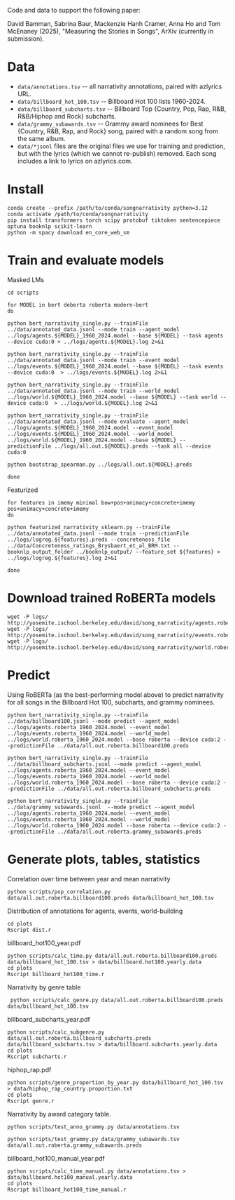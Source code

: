 Code and data to support the following paper:

David Bamman, Sabrina Baur, Mackenzie Hanh Cramer, Anna Ho and Tom
 McEnaney (2025), "Measuring the Stories in Songs", ArXiv (currently in submission).

# Data

* `data/annotations.tsv` -- all narrativity annotations, paired with azlyrics URL.
* `data/billboard_hot_100.tsv` -- Billboard Hot 100 lists 1960-2024.
* `data/billboard_subcharts.tsv` -- Billboard Top {Country, Pop, Rap, R&B, R&B/Hiphop and Rock} subcharts.
* `data/grammy_subawards.tsv` -- Grammy award nominees for Best {Country, R&B, Rap, and Rock} song, paired with a random song from the same album.
* `data/*jsonl` files are the original files we use for training and prediction, but with the lyrics (which we cannot re-publish) removed.  Each song includes a link to lyrics on azlyrics.com.


# Install 

```
conda create --prefix /path/to/conda/songnarrativity python=3.12
conda activate /path/to/conda/songnarrativity
pip install transformers torch scipy protobuf tiktoken sentencepiece optuna booknlp scikit-learn
python -m spacy download en_core_web_sm
```


# Train and evaluate models

Masked LMs

```
cd scripts

for MODEL in bert deberta roberta modern-bert
do

python bert_narrativity_single.py --trainFile ../data/annotated_data.jsonl --mode train --agent_model ../logs/agents.${MODEL}_1960_2024.model --base ${MODEL} --task agents --device cuda:0 > ../logs/agents.${MODEL}.log 2>&1

python bert_narrativity_single.py --trainFile ../data/annotated_data.jsonl --mode train --event_model ../logs/events.${MODEL}_1960_2024.model --base ${MODEL} --task events --device cuda:0  > ../logs/events.${MODEL}.log 2>&1

python bert_narrativity_single.py --trainFile ../data/annotated_data.jsonl --mode train --world_model ../logs/world.${MODEL}_1960_2024.model --base ${MODEL} --task world --device cuda:0  > ../logs/world.${MODEL}.log 2>&1

python bert_narrativity_single.py --trainFile ../data/annotated_data.jsonl --mode evaluate --agent_model ../logs/agents.${MODEL}_1960_2024.model --event_model ../logs/events.${MODEL}_1960_2024.model --world_model ../logs/world.${MODEL}_1960_2024.model --base ${MODEL} --predictionFile ../logs/all.out.${MODEL}.preds --task all --device cuda:0

python bootstrap_spearman.py ../logs/all.out.${MODEL}.preds

done

```

Featurized

```
for features in imemy minimal bow+pos+animacy+concrete+imemy pos+animacy+concrete+imemy
do

python featurized_narrativity_sklearn.py --trainFile ../data/annotated_data.jsonl --mode train --predictionFile ../logs/logreg.${features}.preds --concreteness_file ../data/Concreteness_ratings_Brysbaert_et_al_BRM.txt --booknlp_output_folder ../booknlp_output/ --feature_set ${features} > ../logs/logreg.${features}.log 2>&1

done
```


# Download trained RoBERTa models

```
wget -P logs/ http://yosemite.ischool.berkeley.edu/david/song_narrativity/agents.roberta_1960_2024.model
wget -P logs/ http://yosemite.ischool.berkeley.edu/david/song_narrativity/events.roberta_1960_2024.model
wget -P logs/ http://yosemite.ischool.berkeley.edu/david/song_narrativity/world.roberta_1960_2024.model
```

# Predict


Using RoBERTa (as the best-performing model above) to predict narrativity for all songs in the Billboard Hot 100, subcharts, and grammy nominees.

```
python bert_narrativity_single.py --trainFile ../data/billboard100.jsonl --mode predict --agent_model ../logs/agents.roberta_1960_2024.model --event_model ../logs/events.roberta_1960_2024.model --world_model ../logs/world.roberta_1960_2024.model --base roberta --device cuda:2 --predictionFile ../data/all.out.roberta.billboard100.preds

python bert_narrativity_single.py --trainFile ../data/billboard_subcharts.jsonl --mode predict --agent_model ../logs/agents.roberta_1960_2024.model --event_model ../logs/events.roberta_1960_2024.model --world_model ../logs/world.roberta_1960_2024.model --base roberta --device cuda:2 --predictionFile ../data/all.out.roberta.billboard_subcharts.preds

python bert_narrativity_single.py --trainFile ../data/grammy_subawards.jsonl  --mode predict --agent_model ../logs/agents.roberta_1960_2024.model --event_model ../logs/events.roberta_1960_2024.model --world_model ../logs/world.roberta_1960_2024.model --base roberta --device cuda:2 --predictionFile ../data/all.out.roberta.grammy_subawards.preds
``` 

# Generate plots, tables, statistics


Correlation over time between year and mean narrativity

```
python scripts/pop_correlation.py data/all.out.roberta.billboard100.preds data/billboard_hot_100.tsv
```


Distribution of annotations for agents, events, world-building

```
cd plots
Rscript dist.r 
```

billboard\_hot100\_year.pdf

```
python scripts/calc_time.py data/all.out.roberta.billboard100.preds data/billboard_hot_100.tsv > data/billboard.hot100.yearly.data
cd plots
Rscript billboard_hot100_time.r
```

Narrativity by genre table

```
 python scripts/calc_genre.py data/all.out.roberta.billboard100.preds data/billboard_hot_100.tsv
```

billboard\_subcharts\_year.pdf

```
python scripts/calc_subgenre.py data/all.out.roberta.billboard_subcharts.preds data/billboard_subcharts.tsv > data/billboard.subcharts.yearly.data
cd plots
Rscript subcharts.r
```

hiphop\_rap.pdf

```
python scripts/genre_proportion_by_year.py data/billboard_hot_100.tsv > data/hiphop_rap_country.proportion.txt
cd plots
Rscript genre.r
```

Narrativity by award category table.

```
python scripts/test_anno_grammy.py data/annotations.tsv

python scripts/test_grammy.py data/grammy_subawards.tsv data/all.out.roberta.grammy_subawards.preds 
```

billboard\_hot100\_manual\_year.pdf

```
python scripts/calc_time_manual.py data/annotations.tsv > data/billboard.hot100_manual.yearly.data
cd plots
Rscript billboard_hot100_time_manual.r 
```